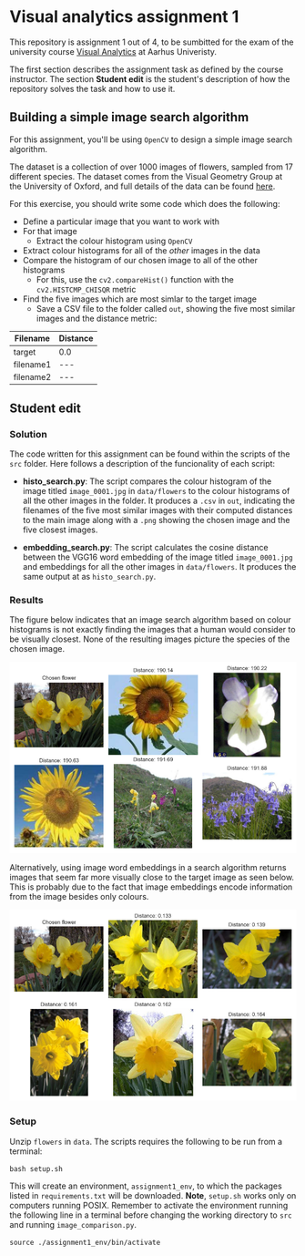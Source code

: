 # Visual analytics assignment 1
This repository is assignment 1 out of 4, to be sumbitted for the exam of the university course [Visual Analytics](https://kursuskatalog.au.dk/en/course/115695/Visual-Analytics) at Aarhus Univeristy.

The first section describes the assignment task as defined by the course instructor. The section __Student edit__ is the student's description of how the repository solves the task and how to use it.

## Building a simple image search algorithm

For this assignment, you'll be using ```OpenCV``` to design a simple image search algorithm.

The dataset is a collection of over 1000 images of flowers, sampled from 17 different species. The dataset comes from the Visual Geometry Group at the University of Oxford, and full details of the data can be found [here](https://www.robots.ox.ac.uk/~vgg/data/flowers/17/).

For this exercise, you should write some code which does the following:

- Define a particular image that you want to work with
- For that image
  - Extract the colour histogram using ```OpenCV```
- Extract colour histograms for all of the *other* images in the data
- Compare the histogram of our chosen image to all of the other histograms 
  - For this, use the ```cv2.compareHist()``` function with the ```cv2.HISTCMP_CHISQR``` metric
- Find the five images which are most simlar to the target image
  - Save a CSV file to the folder called ```out```, showing the five most similar images and the distance metric:

|Filename|Distance|
|---|---|
|target|0.0|
|filename1|---|
|filename2|---|

## Student edit
### Solution
The code written for this assignment can be found within the scripts of the ``src`` folder. Here follows a description of the funcionality of each script:

- __histo_search.py__: The script compares the colour histogram of the image titled ``image_0001.jpg`` in ``data/flowers`` to the colour histograms of all the other images in the folder. It produces a ``.csv`` in ``out``, indicating the filenames of the five most similar images with their computed distances to the main image along with a ``.png`` showing the chosen image and the five closest images.

- __embedding_search.py__: The script calculates the cosine distance between the VGG16 word embedding of the image titled ``image_0001.jpg`` and embeddings for all the other images in ``data/flowers``. It produces the same output at as ``histo_search.py``.

### Results
The figure below indicates that an image search algorithm based on colour histograms is not exactly finding the images that a human would consider to be visually closest. None of the resulting images picture the species of the chosen image.

![](out/top5histosIMG0001.png)


Alternatively, using image word embeddings in a search algorithm returns images that seem far more visually close to the target image as seen below. This is probably due to the fact that image embeddings encode information from the image besides only colours.

![](out/top5embedsIMG0001.png)

### Setup
Unzip ``flowers`` in ``data``. The scripts requires the following to be run from a terminal:

```shell 
bash setup.sh
```

This will create an environment, ```assignment1_env```, to which the packages listed in ```requirements.txt``` will be downloaded. __Note__, ```setup.sh``` works only on computers running POSIX. Remember to activate the environment running the following line in a terminal before changing the working directory to ```src``` and running ```image_comparison.py```.

```shell 
source ./assignment1_env/bin/activate
```
